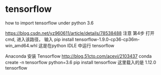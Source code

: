 # tensorflow
how to import tensorflow under python 3.6


https://blog.csdn.net/yz960611/article/details/78538488
注意 第4步 打开cmd, 进入该路径， 输入 pip install tensorflow-1.9.0-cp36-cp36m-win_amd64.whl 
这是在python IDLE 中运行 tensorflow



Anaconda 安装 Tensorflow  http://blog.51cto.com/acevi/2103437
  conda create -n tensorflow python=3.6
  pip install tensorflow
这里载入的是 1.12.0 tensorflow 
